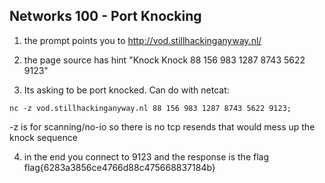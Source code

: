 ## Networks 100 - Port Knocking

1. the prompt points you to http://vod.stillhackinganyway.nl/

2. the page source has hint "Knock Knock 88 156 983 1287 8743 5622 9123"

3. Its asking to be port knocked. Can do with netcat:
```
nc -z vod.stillhackinganyway.nl 88 156 983 1287 8743 5622 9123;
```
-z is for scanning/no-io so there is no tcp resends that would mess  up the knock sequence

4. in the end you connect to 9123 and the response is the flag
flag{6283a3856ce4766d88c475668837184b}

